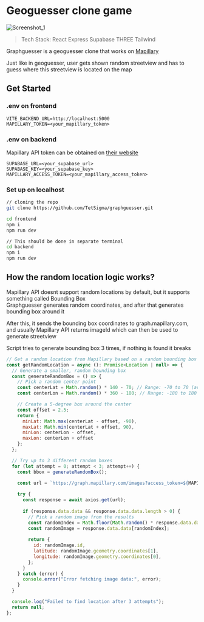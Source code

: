 # Geoguesser clone game
![Screenshot_1](https://github.com/user-attachments/assets/0a001d9d-7360-4a1f-9d3a-c06347513e7e)


> Tech Stack: React Express Supabase THREE Tailwind

Graphguesser is a geoguesser clone that works on [Mapillary](https://www.mapillary.com) 

Just like in geoguesser, user gets shown random streetview and has to guess where this streetview is located on the map

## Get Started 

### .env on frontend 
```
VITE_BACKEND_URL=http://localhost:5000
MAPILLARY_TOKEN=<your_mapillary_token>
```
### .env on backend
Mapillary API token can be obtained on [their website](https://www.mapillary.com/developer/api-documentation)

```
SUPABASE_URL=<your_supabase_url>
SUPABASE_KEY=<your_supabase_key>
MAPILLARY_ACCESS_TOKEN=<your_mapillary_access_token>
```

### Set up on localhost

```bash
// cloning the repo
git clone https://github.com/TetSigma/graphguesser.git

cd frontend
npm i
npm run dev

// This should be done in separate terminal
cd backend
npm i
npm run dev
```

## How the random location logic works?

Mapillary API doesnt support random locations by default, but it supports something called Bounding Box  
Graphguesser generates random coordinates, and after that generates bounding box around it  

After this, it sends the bounding box coordinates to graph.mapillary.com, and usually Mapillary API returns imageId which can then be used to generate streetview  

Script tries to generate bounding box 3 times, if nothing is found it breaks  

```js
// Get a random location from Mapillary based on a random bounding box
const getRandomLocation = async (): Promise<Location | null> => {
  // Generate a smaller, random bounding box
  const generateRandomBox = () => {
    // Pick a random center point
    const centerLat = Math.random() * 140 - 70; // Range: -70 to 70 (avoiding extreme poles)
    const centerLon = Math.random() * 360 - 180; // Range: -180 to 180

    // Create a 5-degree box around the center
    const offset = 2.5;
    return {
      minLat: Math.max(centerLat - offset, -90),
      maxLat: Math.min(centerLat + offset, 90),
      minLon: centerLon - offset,
      maxLon: centerLon + offset
    };
  };

  // Try up to 3 different random boxes
  for (let attempt = 0; attempt < 3; attempt++) {
    const bbox = generateRandomBox();
    
    const url = `https://graph.mapillary.com/images?access_token=${MAPILLARY_ACCESS_TOKEN}&bbox=${bbox.minLon},${bbox.minLat},${bbox.maxLon},${bbox.maxLat}&limit=100`;

    try {
      const response = await axios.get(url);
      
      if (response.data.data && response.data.data.length > 0) {
        // Pick a random image from the results
        const randomIndex = Math.floor(Math.random() * response.data.data.length);
        const randomImage = response.data.data[randomIndex];
        
        return {
          id: randomImage.id,
          latitude: randomImage.geometry.coordinates[1],
          longitude: randomImage.geometry.coordinates[0],
        };
      }
    } catch (error) {
      console.error("Error fetching image data:", error);
    }
  }

  console.log("Failed to find location after 3 attempts");
  return null;
};
```








